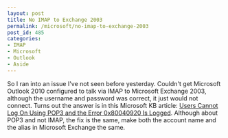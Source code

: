 ```yaml
---
layout: post
title: No IMAP to Exchange 2003
permalink: /microsoft/no-imap-to-exchange-2003
post_id: 485
categories:
- IMAP
- Microsoft
- Outlook
- Aside
---
```


So I ran into an issue I've not seen before yesterday. Couldn't get Microsoft Outlook 2010 configured to talk via IMAP to Microsoft Exchange 2003, although the username and password was correct, it just would not connect. Turns out the answer is in this Microsoft KB article: [Users Cannot Log On Using POP3 and the Error 0x80040920 Is Logged](http://support.microsoft.com/default.aspx?scid=kb;en-us;296387). Although about POP3 and not IMAP, the fix is the same, make both the account name and the alias in Microsoft Exchange the same.
